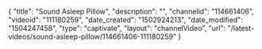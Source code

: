 {
    "title": "Sound Asleep Pillow",
    "description": "",
    "channelid": "114661406",
    "videoid": "111180259",
    "date_created": "1502924213",
    "date_modified": "1504247458",
    "type": "captivate",
    "layout": "channelVideo",
    "url": "\/latest-videos\/sound-asleep-pillow\/114661406-111180259"
}